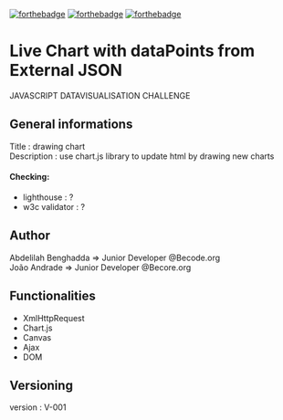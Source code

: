 [![forthebadge](https://forthebadge.com/images/badges/uses-html.svg)](https://forthebadge.com)
[![forthebadge](https://forthebadge.com/images/badges/uses-css.svg)](https://forthebadge.com)
[![forthebadge](https://forthebadge.com/images/badges/made-with-javascript.svg)](https://forthebadge.com)

# Live Chart with dataPoints from External JSON
JAVASCRIPT DATAVISUALISATION CHALLENGE 

## General informations 
Title       : drawing chart  
Description : use chart.js library to update html by drawing new charts

#### Checking:
- lighthouse : ?
- w3c validator : ?

## Author
Abdelilah Benghadda => Junior Developer @Becode.org  
João Andrade => Junior Developer @Becore.org

## Functionalities
- XmlHttpRequest
- Chart.js
- Canvas
- Ajax
- DOM

## Versioning 
version : V-001

